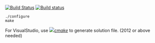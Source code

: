 [![Build Status](https://travis-ci.org/TitanSnow/DLXsudoku.svg?branch=master)](https://travis-ci.org/TitanSnow/DLXsudoku)
[![Build status](https://ci.appveyor.com/api/projects/status/u836g333c6w5srfn?svg=true)](https://ci.appveyor.com/project/TitanSnow/dlxsudoku)

	./configure
	make

For VisualStudio, use *[![](https://cmake.org/cmake/help/v3.7/_static/cmake-logo-16.png)cmake](https://cmake.org)* to generate solution file. (2012 or above needed)
